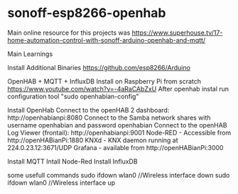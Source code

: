 # sonoff-esp8266-openhab
Main online resource for this projects was https://www.superhouse.tv/17-home-automation-control-with-sonoff-arduino-openhab-and-mqtt/

Main Learnings

Install Additional Binaries
https://github.com/esp8266/Arduino

OpenHAB + MQTT + InfluxDB Install on Raspberry Pi from scratch
https://www.youtube.com/watch?v=-4aRaCAbZxU
After openhab instal run configuration tool "sudo openhabian-config"

Install OpenHab
  Connect to the openHAB 2 dashboard: http://openhabianpi:8080
  Connect to the Samba network shares with username openhabian and password openhabian
  Connect to the openHAB Log Viewer (frontail): http://openhabianpi:9001
  Node-RED - Accessible from http://openHABianPi:1880
  KNXd - KNX daemon running at 224.0.23.12:3671/UDP
  Grafana - available from http://openHABianPi:3000




Install MQTT
Intall Node-Red
Install InfluxDB

some usefull commands
sudo ifdown wlan0  //Wireless interface down
sudo ifdown wlan0  //Wireless interface up
